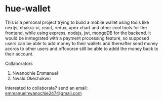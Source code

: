 # hue-wallet
This is a personal project trying to build a mobile wallet using tools like nextjs, chakra-ui, react, redux, apex chart and other cool tools for the frontend, while using express, nodejs, jwt, mongoDB for the backend. it would be inntegrated with a payment processing feature, so supposed users can be able to add money to their wallets and thereafter send money accros to other users and offcourse still be able to addd the money back to their account.


Collaborators
1. Nwanochie Emmanuel
2. Nwalo Okechukwu

Interested to collaborate? send an email: emmanuelnwanochie247@gmail.com
